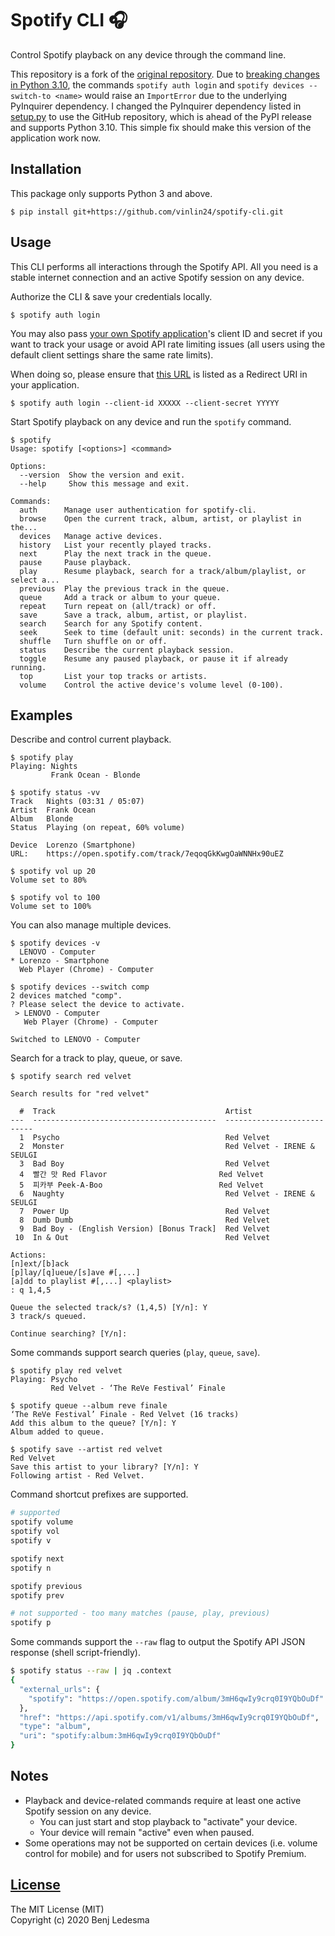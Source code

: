 # Spotify CLI 🎧

Control Spotify playback on any device through the command line.

This repository is a fork of the [original repository](https://github.com/ledesmablt/spotify-cli). Due to [breaking changes in Python 3.10](https://github.com/ledesmablt/spotify-cli/issues/23#issue-1091200257), the commands `spotify auth login` and `spotify devices --switch-to <name>` would raise an `ImportError` due to the underlying PyInquirer dependency. I changed the PyInquirer dependency listed in [setup.py](setup.py) to use the GitHub repository, which is ahead of the PyPI release and supports Python 3.10. This simple fix should make this version of the application work now.

## Installation

This package only supports Python 3 and above.
```
$ pip install git+https://github.com/vinlin24/spotify-cli.git
```

## Usage

This CLI performs all interactions through the Spotify API. All you need is a stable internet connection and an active Spotify session on any device.

Authorize the CLI & save your credentials locally.
```
$ spotify auth login
```

You may also pass [your own Spotify application](https://developer.spotify.com/dashboard/applications)'s
client ID and secret if you want to track your usage or avoid
API rate limiting issues (all users using the default client settings share the same rate limits).

When doing so, please ensure that [this URL](https://asia-east2-spotify-cli-283006.cloudfunctions.net/auth-redirect)
is listed as a Redirect URI in your application.
```
$ spotify auth login --client-id XXXXX --client-secret YYYYY
```


Start Spotify playback on any device and run the `spotify` command.
```
$ spotify
Usage: spotify [<options>] <command>

Options:
  --version  Show the version and exit.
  --help     Show this message and exit.

Commands:
  auth      Manage user authentication for spotify-cli.
  browse    Open the current track, album, artist, or playlist in the...
  devices   Manage active devices.
  history   List your recently played tracks.
  next      Play the next track in the queue.
  pause     Pause playback.
  play      Resume playback, search for a track/album/playlist, or select a...
  previous  Play the previous track in the queue.
  queue     Add a track or album to your queue.
  repeat    Turn repeat on (all/track) or off.
  save      Save a track, album, artist, or playlist.
  search    Search for any Spotify content.
  seek      Seek to time (default unit: seconds) in the current track.
  shuffle   Turn shuffle on or off.
  status    Describe the current playback session.
  toggle    Resume any paused playback, or pause it if already running.
  top       List your top tracks or artists.
  volume    Control the active device's volume level (0-100).
```

## Examples

Describe and control current playback.
```
$ spotify play
Playing: Nights
         Frank Ocean - Blonde

$ spotify status -vv
Track   Nights (03:31 / 05:07)
Artist  Frank Ocean
Album   Blonde
Status  Playing (on repeat, 60% volume)

Device  Lorenzo (Smartphone)
URL:    https://open.spotify.com/track/7eqoqGkKwgOaWNNHx90uEZ

$ spotify vol up 20
Volume set to 80%

$ spotify vol to 100
Volume set to 100%
```

You can also manage multiple devices.
```
$ spotify devices -v
  LENOVO - Computer
* Lorenzo - Smartphone
  Web Player (Chrome) - Computer

$ spotify devices --switch comp
2 devices matched "comp".
? Please select the device to activate.
 > LENOVO - Computer
   Web Player (Chrome) - Computer

Switched to LENOVO - Computer
```

Search for a track to play, queue, or save.
```
$ spotify search red velvet

Search results for "red velvet"

  #  Track                                      Artist
---  -----------------------------------------  ---------------------------
  1  Psycho                                     Red Velvet
  2  Monster                                    Red Velvet - IRENE & SEULGI
  3  Bad Boy                                    Red Velvet
  4  빨간 맛 Red Flavor                         Red Velvet
  5  피카부 Peek-A-Boo                          Red Velvet
  6  Naughty                                    Red Velvet - IRENE & SEULGI
  7  Power Up                                   Red Velvet
  8  Dumb Dumb                                  Red Velvet
  9  Bad Boy - (English Version) [Bonus Track]  Red Velvet
 10  In & Out                                   Red Velvet

Actions:
[n]ext/[b]ack
[p]lay/[q]ueue/[s]ave #[,...]
[a]dd to playlist #[,...] <playlist>
: q 1,4,5

Queue the selected track/s? (1,4,5) [Y/n]: Y
3 track/s queued.

Continue searching? [Y/n]:
```

Some commands support search queries (`play`, `queue`, `save`).
```
$ spotify play red velvet
Playing: Psycho
         Red Velvet - ‘The ReVe Festival’ Finale

$ spotify queue --album reve finale
‘The ReVe Festival’ Finale - Red Velvet (16 tracks)
Add this album to the queue? [Y/n]: Y
Album added to queue.

$ spotify save --artist red velvet
Red Velvet
Save this artist to your library? [Y/n]: Y
Following artist - Red Velvet.
```

Command shortcut prefixes are supported.
```bash
# supported
spotify volume
spotify vol
spotify v

spotify next
spotify n

spotify previous
spotify prev

# not supported - too many matches (pause, play, previous)
spotify p
```

Some commands support the `--raw` flag to output the Spotify API JSON response (shell script-friendly).
```bash
$ spotify status --raw | jq .context
{
  "external_urls": {
    "spotify": "https://open.spotify.com/album/3mH6qwIy9crq0I9YQbOuDf"
  },
  "href": "https://api.spotify.com/v1/albums/3mH6qwIy9crq0I9YQbOuDf",
  "type": "album",
  "uri": "spotify:album:3mH6qwIy9crq0I9YQbOuDf"
}
```

## Notes
- Playback and device-related commands require at least one active Spotify session on any device.
  - You can just start and stop playback to "activate" your device.
  - Your device will remain "active" even when paused.
- Some operations may not be supported on certain devices (i.e. volume control for mobile) and for users not subscribed to Spotify Premium.

## [License](LICENSE)

The MIT License (MIT)  
Copyright (c) 2020 Benj Ledesma

